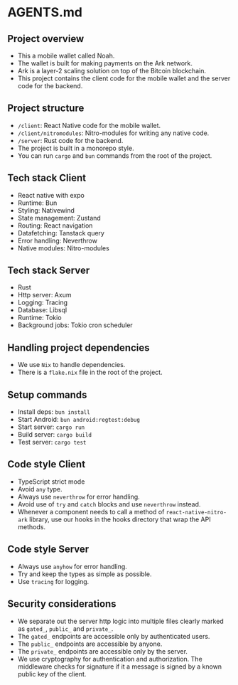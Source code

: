 # AGENTS.md

## Project overview

- This a mobile wallet called Noah.
- The wallet is built for making payments on the Ark network.
- Ark is a layer-2 scaling solution on top of the Bitcoin blockchain.
- This project contains the client code for the mobile wallet and the server code for the backend.

## Project structure

- `/client`: React Native code for the mobile wallet.
- `/client/nitromodules`: Nitro-modules for writing any native code.
- `/server`: Rust code for the backend.
- The project is built in a monorepo style.
- You can run `cargo` and `bun` commands from the root of the project.

## Tech stack Client

- React native with expo
- Runtime: Bun
- Styling: Nativewind
- State management: Zustand
- Routing: React navigation
- Datafetching: Tanstack query
- Error handling: Neverthrow
- Native modules: Nitro-modules

## Tech stack Server

- Rust
- Http server: Axum
- Logging: Tracing
- Database: Libsql
- Runtime: Tokio
- Background jobs: Tokio cron scheduler

## Handling project dependencies

- We use `Nix` to handle dependencies.
- There is a `flake.nix` file in the root of the project.

## Setup commands

- Install deps: `bun install`
- Start Android: `bun android:regtest:debug`
- Start server: `cargo run`
- Build server: `cargo build`
- Test server: `cargo test`

## Code style Client

- TypeScript strict mode
- Avoid `any` type.
- Always use `neverthrow` for error handling.
- Avoid use of `try` and `catch` blocks and use `neverthrow` instead.
- Whenever a component needs to call a method of `react-native-nitro-ark` library, use our hooks in the hooks directory that wrap the API methods.

## Code style Server

- Always use `anyhow` for error handling.
- Try and keep the types as simple as possible.
- Use `tracing` for logging.

## Security considerations

- We separate out the server http logic into multiple files clearly marked as `gated_`, `public_` and `private_`.
- The `gated_` endpoints are accessible only by authenticated users.
- The `public_` endpoints are accessible by anyone.
- The `private_` endpoints are accessible only by the server.
- We use cryptography for authentication and authorization. The middleware checks for signature if it a message is signed by a known public key of the client.
